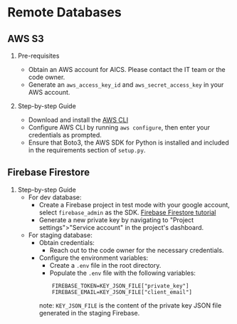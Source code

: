 # Remote Databases 
## AWS S3
1. Pre-requisites
   * Obtain an AWS account for AICS. Please contact the IT team or the code owner. 
   * Generate an `aws_access_key_id` and `aws_secret_access_key` in your AWS account.

2. Step-by-step Guide
   * Download and install the [AWS CLI](https://docs.aws.amazon.com/cli/latest/userguide/getting-started-install.html)
   * Configure AWS CLI by running `aws configure`, then enter your credentials as prompted.
   * Ensure that Boto3, the AWS SDK for Python is installed and included in the requirements section of `setup.py`. 

## Firebase Firestore
1. Step-by-step Guide
   * For dev database:
     * Create a Firebase project in test mode with your google account, select `firebase_admin` as the SDK. [Firebase Firestore tutorial](https://firebase.google.com/docs/firestore)
     * Generate a new private key by navigating to "Project settings">"Service account" in the project's dashboard.
   * For staging database:
       * Obtain credentials:
          * Reach out to the code owner for the necessary credentials.
       * Configure the environment variables:
          * Create a `.env` file in the root directory.
          * Populate the `.env` file with the following variables:
           ```
               FIREBASE_TOKEN=KEY_JSON_FILE["private_key"]
               FIREBASE_EMAIL=KEY_JSON_FILE["client_email"]
           ```
          note: `KEY_JSON_FILE` is the content of the private key JSON file generated in the staging Firebase.